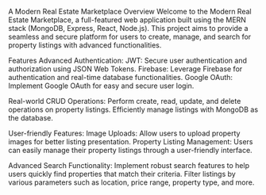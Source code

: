 A Modern Real Estate Marketplace
Overview
Welcome to the Modern Real Estate Marketplace, a full-featured web application built using the MERN stack (MongoDB, Express, React, Node.js). This project aims to provide a seamless and secure platform for users to create, manage, and search for property listings with advanced functionalities.

Features
Advanced Authentication:
  JWT: Secure user authentication and authorization using JSON Web Tokens.
  Firebase: Leverage Firebase for authentication and real-time database functionalities.
  Google OAuth: Implement Google OAuth for easy and secure user login.

Real-world CRUD Operations:
  Perform create, read, update, and delete operations on property listings.
  Efficiently manage listings with MongoDB as the database.

User-friendly Features:
  Image Uploads: Allow users to upload property images for better listing presentation.
  Property Listing Management: Users can easily manage their property listings through a user-friendly interface.

Advanced Search Functionality:
  Implement robust search features to help users quickly find properties that match their criteria.
  Filter listings by various parameters such as location, price range, property type, and more.

  
